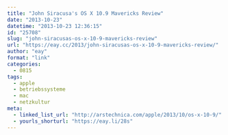 ```yaml
---
title: "John Siracusa's OS X 10.9 Mavericks Review"
date: "2013-10-23"
datetime: "2013-10-23 12:36:15"
id: "25708"
slug: "john-siracusas-os-x-10-9-mavericks-review"
url: "https://eay.cc/2013/john-siracusas-os-x-10-9-mavericks-review/"
author: "eay"
format: "link"
categories:
  - 0815
tags:
  - apple
  - betriebssysteme
  - mac
  - netzkultur
meta:
  - linked_list_url: "http://arstechnica.com/apple/2013/10/os-x-10-9/"
  - yourls_shorturl: "https://eay.li/28s"
---
```



